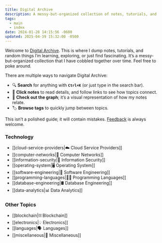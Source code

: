 ```yaml
---
title: Digital Archive
description: A messy-but-organized collection of notes, tutorials, and random things I’m learning, exploring, or just find fascinating.
tags:
  - main
  - index
date: 2024-01-28 14:15:56 -0600
updated: 2025-04-19 15:32:00 -0500
---
```


Welcome to [Digital Archive](https://notes.davidvarghese.net). This is where I dump notes, tutorials, and random things I’m learning, exploring, or just find fascinating. It’s a messy-but-organized collection that I have cobbled together over time. Feel free to poke around.

There are multiple ways to navigate Digital Archive:  
- 🔍 **Search** for anything with **`Ctrl+K`** (or just type in the search bar).  
- 📄 **Click notes** to read details, and follow links to see how topics connect.  
- 🌿 **Check out the graph**; it’s a visual representation of how my notes relate.  
- 🏷️ **Browse tags** to quickly jump between topics.  

This isn’t a polished guide; it will contain mistakes. [Feedback](https://github.com/dvdmtw98/notes/issues) is always welcome.  

### Technology

* [[cloud-service-providers|☁️ Cloud Service Providers]]
* [[computer-networks|📶 Computer Networks]]
* [[information-security|🔐 Information Security]]
* [[operating-system|🖥️ Operating System]]
* [[software-engineering|💾 Software Engineering]]
* [[programming-languages|👨‍💻 Programming Languages]]
* [[database-engineering|🛢️ Database Engineering]]
* [[data-analytics|📊 Data Analytics]]

### Other Topics

* [[blockchain|⛓️ Blockchain]]
* [[electronics|💡 Electronics]]
* [[languages|🗣️ Languages]]
* [[miscellaneous|🎲 Miscellaneous]]
